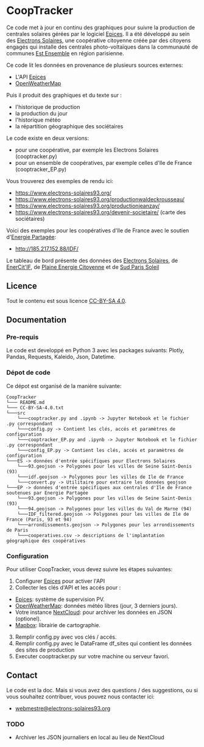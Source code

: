 # CoopTracker 
Ce code met à jour en continu des graphiques pour suivre la production de centrales solaires gérées par le logiciel [Epices](https://www.epices-energie.fr/fr/). Il a été développé  au sein des [Electrons Solaires](https://www.electrons-solaires93.org), une coopérative citoyenne créée par des citoyens engagés qui installe des centrales photo-voltaïques dans la communauté de communes [Est Ensemble](https://www.est-ensemble.fr) en région parisienne. 

Ce code lit les données en provenance de plusieurs sources externes:
- L'API [Epices](https://www.epices-energie.fr/fr/) 
- [OpenWeatherMap](https://openweathermap.org)

Puis il produit des graphiques et du texte sur :
- l'historique de production 
- la production du jour
- l'historique météo 
- la répartition géographique des sociétaires

Le code existe en deux versions:
- pour une coopérative, par exemple les Electrons Solaires (cooptracker.py)
- pour un ensemble de coopératives, par exemple celles d'Ile de France (cooptracker_EP.py)

Vous trouverez des exemples de rendu ici:
- https://www.electrons-solaires93.org/
- https://www.electrons-solaires93.org/productionwaldeckrousseau/
- https://www.electrons-solaires93.org/productionjeanzay/
- https://www.electrons-solaires93.org/devenir-societaire/ (carte des sociétaires)

Voici des exemples pour les coopératives d'Ile de France avec le soutien d'[Energie Partagée](https://energie-partagee.org):
- http://185.217.152.88/IDF/

Le tableau de bord présente des données des [Electrons Solaires](https://www.electrons-solaires93.org), de [EnerCit'IF](https://enercitif.org), de [Plaine Energie Citoyenne](https://www.plaine-energie-citoyenne.fr) et de [Sud Paris Soleil](https://sudparis-soleil.fr)

## Licence
Tout le contenu est sous licence [CC-BY-SA 4.0](https://creativecommons.org/licenses/by-sa/4.0/).

## Documentation
### Pre-requis
Le code est developpé en Python 3 avec les packages suivants: Plotly, Pandas, Requests, Kaleido, Json, Datetime. 

### Dépot de code
Ce dépot est organisé de la manière suivante:

```
CoopTracker
└─── README.md
└─── CC-BY-SA-4.0.txt
└───src
    └───cooptracker.py and .ipynb -> Jupyter Notebook et le fichier .py correspondant
    └───config.py -> Contient les clés, accés et paramètres de configuration
    └───cooptracker_EP.py and .ipynb -> Jupyter Notebook et le fichier .py correspondant
    └───config_EP.py -> Contient les clés, accés et paramètres de configuration
└───ES -> données d'entrée spécifiques pour Electrons Solaires
    └───93.geojson -> Polygones pour les villes de Seine Saint-Denis (93)
    └───idf.geojson -> Polygones pour les villes de Ile de France    
    └───convert.py -> Utilitaire pour extraire les données geojson
└───EP -> données d'entrée spécifiques aux centrales d'Ile de France soutenues par Energie Partagée
    └───93.geojson -> Polygones pour les villes de Seine Saint-Denis (93)
    └───94.geojson -> Polygones pour les villes du Val de Marne (94)
    └───IDF_filtered.geojson -> Polygones pour les villes de Ile de France (Paris, 93 et 94)  
    └───arrondissements.geojson -> Polygones pour les arrondissements de Paris
    └───cooperatives.csv -> descriptions de l'implantation géographique des coopératives 
```

### Configuration
Pour utiliser CoopTracker, vous devez suivre les étapes suivantes:
 1. Configurer [Epices](https://www.epices-energie.fr/fr/) pour activer l'API
 2. Collecter les clés d'API et les accés pour :
- [Epices](https://www.epices-energie.fr/fr/): système de supervision PV.  
- [OpenWeatherMap](https://openweathermap.org): données météo libres (jour,  3 derniers jours).  
- Votre instance [NextCloud](https://nextcloud.com): pour archiver les données en JSON (optionel).
- [Mapbox](https://www.mapbox.com): librairie de cartographie. 
 3. Remplir config.py avec vos clés / accés. 
 4. Remplir config.py avec le DataFrame df_sites qui contient les données des sites de production
 5. Executer cooptracker.py sur votre  machine ou serveur favori. 

## Contact
Le code est la doc. Mais si vous avez des questions / des suggestions, ou si vous souhaitez contribuer, vous pouvez nous contacter ici:
- webmestre@electrons-solaires93.org

### TODO

- Archiver les JSON journaliers en local au lieu de NextCloud
